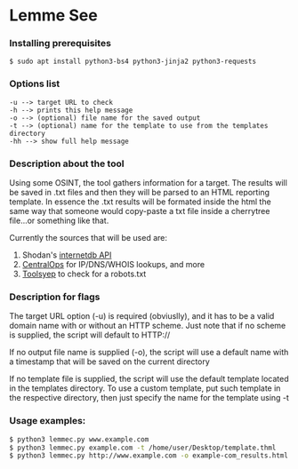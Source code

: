 # Lemme See

### Installing prerequisites
```
$ sudo apt install python3-bs4 python3-jinja2 python3-requests
```

### Options list
```
-u --> target URL to check
-h --> prints this help message
-o --> (optional) file name for the saved output
-t --> (optional) name for the template to use from the templates directory
-hh --> show full help message
```

### Description about the tool

Using some OSINT, the tool gathers information for a target. The results will be saved 
in .txt files and then they will be parsed to an HTML reporting template. 
In essence the .txt results will be formated inside the html the same way that someone
would copy-paste a txt file inside a cherrytree file...or something like that.
  
Currently the sources that will be used are:
1. Shodan's [internetdb API](https://internetdb.shodan.io/)
2. [CentralOps](https://centralops.net/) for IP/DNS/WHOIS lookups, and more
3. [Toolsyep](https://toolsyep.com/en/webpage-to-plain-text) to check for a robots.txt

### Description for flags
The target URL option (-u) is required (obviuslly), and it has to be a valid domain name
with or without an HTTP scheme. Just note that if no scheme is supplied,
the script will default to HTTP://

If no output file name is supplied (-o), the script will use
a default name with a timestamp that will be saved on the current directory
  
If no template file is supplied, the script will use the default template located
in the templates directory. To use a custom template, put such template in
the respective directory, then just specify the name for the template using -t

### Usage examples:
```Bash
$ python3 lemmec.py www.example.com
$ python3 lemmec.py example.com -t /home/user/Desktop/template.thml
$ python3 lemmec.py http://www.example.com -o example-com_results.html
```

  
